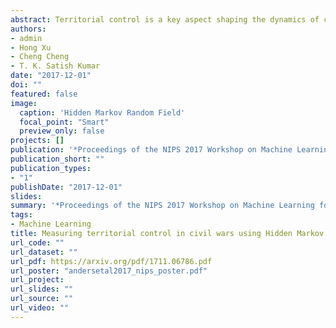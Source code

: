 ```yaml
---
abstract: Territorial control is a key aspect shaping the dynamics of civil war. Despite its im- portance, we lack data on territorial control that are fine-grained enough to account for subnational spatio-temporal variation and that cover a large set of conflicts. To resolve this issue, we propose a theoretical model of the relationship between territorial control and tactical choice in civil war and outline how Hidden Markov Models (HMMs) are suitable to capture theoretical intuitions and estimate levels of territorial control. We discuss challenges of using HMMs in this application and mitigation strategies for future work.
authors:
- admin
- Hong Xu
- Cheng Cheng
- T. K. Satish Kumar
date: "2017-12-01"
doi: ""
featured: false
image:
  caption: 'Hidden Markov Random Field'
  focal_point: "Smart"
  preview_only: false
projects: []
publication: '*Proceedings of the NIPS 2017 Workshop on Machine Learning for the Developing World*'
publication_short: ""
publication_types:
- "1"
publishDate: "2017-12-01"
slides: 
summary: '*Proceedings of the NIPS 2017 Workshop on Machine Learning for the Developing World*'
tags:
- Machine Learning
title: Measuring territorial control in civil wars using Hidden Markov Models. A data informatics-based approach
url_code: ""
url_dataset: ""
url_pdf: https://arxiv.org/pdf/1711.06786.pdf
url_poster: "andersetal2017_nips_poster.pdf"
url_project: 
url_slides: ""
url_source: ""
url_video: ""
---
```

